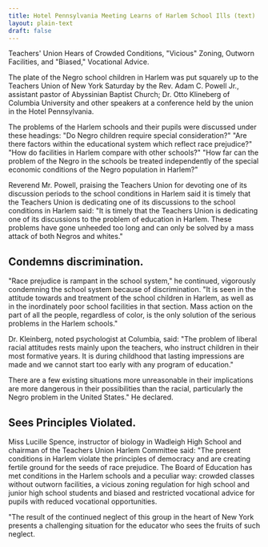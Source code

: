 ```yaml
---
title: Hotel Pennsylvania Meeting Learns of Harlem School Ills (text)
layout: plain-text
draft: false
---
```


Teachers' Union Hears of Crowded Conditions, "Vicious" Zoning, Outworn Facilities, and "Biased," Vocational Advice.

The plate of the Negro school children in Harlem was put squarely up to the Teachers Union of New York Saturday by the Rev. Adam C. Powell Jr., assistant pastor of Abyssinian Baptist Church; Dr. Otto Klineberg of Columbia University and other speakers at a conference held by the union in the Hotel Pennsylvania.

The problems of the Harlem schools and their pupils were discussed under these headings: "Do Negro children require special consideration?" "Are there factors within the educational system which reflect race prejudice?" "How do facilities in Harlem compare with other schools?" "How far can the problem of the Negro in the schools be treated independently of the special economic conditions of the Negro population in Harlem?"

Reverend Mr. Powell, praising the Teachers Union for devoting one of its discussion periods to the school conditions in Harlem said it is timely that the Teachers Union is dedicating one of its discussions to the school conditions in Harlem said: "It is timely that the Teachers Union is dedicating one of its discussions to the problem of education in Harlem. These problems have gone unheeded too long and can only be solved by a mass attack of both Negros and whites."

## Condemns discrimination.

"Race prejudice is rampant in the school system," he continued, vigorously condemning the school system because of discrimination. "It is seen in the attitude towards and treatment of the school children in Harlem, as well as in the inordinately poor school facilities in that section. Mass action on the part of all the people, regardless of color, is the only solution of the serious problems in the Harlem schools."

Dr. Kleinberg, noted psychologist at Columbia, said: "The problem of liberal racial attitudes rests mainly upon the teachers, who instruct children in their most formative years. It is during childhood that lasting impressions are made and we cannot start too early with any program of education."

There are a few existing situations more unreasonable in their implications are more dangerous in their possibilities than the racial, particularly the Negro problem in the United States." He declared.

## Sees Principles Violated.

Miss Lucille Spence, instructor of biology in Wadleigh High School and chairman of the Teachers Union Harlem Committee said: "The present conditions in Harlem violate the principles of democracy and are creating fertile ground for the seeds of race prejudice. The Board of Education has met conditions in the Harlem schools and a peculiar way: crowded classes without outworn facilities, a vicious zoning regulation for high school and junior high school students and biased and restricted vocational advice for pupils with reduced vocational opportunities.

"The result of the continued neglect of this group in the heart of New York presents a challenging situation for the educator who sees the fruits of such neglect.
